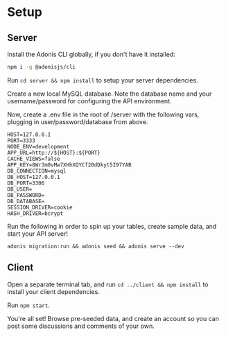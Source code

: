 # Setup

## Server

Install the Adonis CLI globally, if you don't have it installed:

```bash
npm i -g @adonisjs/cli
```

Run `cd server && npm install` to setup your server dependencies.

Create a new local MySQL database. Note the database name and your username/password for configuring the API environment.

Now, create a .env file in the root of /server with the following vars, plugging in user/password/database from above.

```
HOST=127.0.0.1
PORT=3333
NODE_ENV=development
APP_URL=http://${HOST}:${PORT}
CACHE_VIEWS=false
APP_KEY=8Wr3m0vMw7XHhXQYCf20dDkyt5I97YAB
DB_CONNECTION=mysql
DB_HOST=127.0.0.1
DB_PORT=3306
DB_USER=
DB_PASSWORD=
DB_DATABASE=
SESSION_DRIVER=cookie
HASH_DRIVER=bcrypt
```

Run the following in order to spin up your tables, create sample data, and start your API server!

`adonis migration:run && adonis seed && adonis serve --dev`

## Client

Open a separate terminal tab, and run `cd ../client && npm install` to install your client dependencies.

Run `npm start`.

You're all set! Browse pre-seeded data, and create an account so you can post some discussions and comments of your own.
